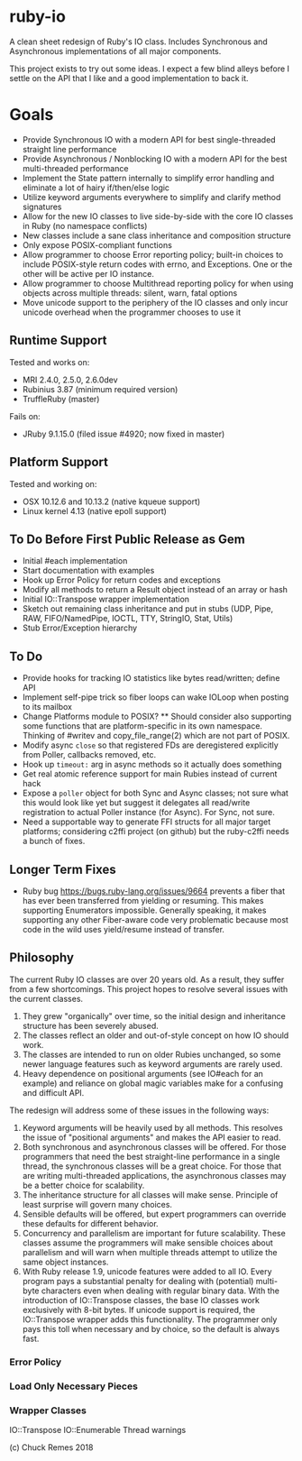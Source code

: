 # ruby-io
A clean sheet redesign of Ruby's IO class. Includes Synchronous and Asynchronous implementations of all major components.

This project exists to try out some ideas. I expect a few blind alleys before I settle on the API that I like and a good implementation to back it.

# Goals
* Provide Synchronous IO with a modern API for best single-threaded straight line performance
* Provide Asynchronous / Nonblocking IO with a modern API for the best multi-threaded performance
* Implement the State pattern internally to simplify error handling and eliminate a lot of hairy if/then/else logic
* Utilize keyword arguments everywhere to simplify and clarify method signatures
* Allow for the new IO classes to live side-by-side with the core IO classes in Ruby (no namespace conflicts)
* New classes include a sane class inheritance and composition structure
* Only expose POSIX-compliant functions
* Allow programmer to choose Error reporting policy; built-in choices to include POSIX-style return codes with errno, and Exceptions. One or the other will be active per IO instance.
* Allow programmer to choose Multithread reporting policy for when using objects across multiple threads: silent, warn, fatal options
* Move unicode support to the periphery of the IO classes and only incur unicode overhead when the programmer chooses to use it

## Runtime Support
Tested and works on:
* MRI 2.4.0, 2.5.0, 2.6.0dev
* Rubinius 3.87 (minimum required version)
* TruffleRuby (master)

Fails on:
* JRuby 9.1.15.0 (filed issue #4920; now fixed in master)

## Platform Support
Tested and working on:
* OSX 10.12.6 and 10.13.2 (native kqueue support)
* Linux kernel 4.13 (native epoll support)


## To Do Before First Public Release as Gem
* Initial #each implementation
* Start documentation with examples
* Hook up Error Policy for return codes and exceptions
* Modify all methods to return a Result object instead of an array or hash
* Initial IO::Transpose wrapper implementation
* Sketch out remaining class inheritance and put in stubs (UDP, Pipe, RAW, FIFO/NamedPipe, IOCTL, TTY, StringIO, Stat, Utils)
* Stub Error/Exception hierarchy

## To Do
* Provide hooks for tracking IO statistics like bytes read/written; define API
* Implement self-pipe trick so fiber loops can wake IOLoop when posting to its mailbox
* Change Platforms module to POSIX?
  ** Should consider also supporting some functions that are platform-specific in its own namespace. Thinking of #writev and copy_file_range(2) which are not part of POSIX.
* Modify async `close` so that registered FDs are deregistered explicitly from Poller, callbacks removed, etc.
* Hook up `timeout:` arg in async methods so it actually does something
* Get real atomic reference support for main Rubies instead of current hack
* Expose a `poller` object for both Sync and Async classes; not sure what this would look like yet but suggest it delegates all read/write registration to actual Poller instance (for Async). For Sync, not sure.
* Need a supportable way to generate FFI structs for all major target platforms; considering c2ffi project (on github) but the ruby-c2ffi needs a bunch of fixes.

## Longer Term Fixes
* Ruby bug https://bugs.ruby-lang.org/issues/9664 prevents a fiber that has ever been transferred from yielding or resuming. This makes supporting Enumerators impossible. Generally speaking, it makes supporting any other Fiber-aware code very problematic because most code in the wild uses yield/resume instead of transfer.

## Philosophy
The current Ruby IO classes are over 20 years old. As a result, they suffer from a few shortcomings. This project hopes to resolve several issues with the current classes.

1. They grew "organically" over time, so the initial design and inheritance structure has been severely abused.
2. The classes reflect an older and out-of-style concept on how IO should work.
3. The classes are intended to run on older Rubies unchanged, so some newer language features such as keyword arguments are rarely used.
4. Heavy dependence on positional arguments (see IO#each for an example) and reliance on global magic variables make for a confusing and difficult API.

The redesign will address some of these issues in the following ways:

1. Keyword arguments will be heavily used by all methods. This resolves the issue of "positional arguments" and makes the API easier to read.
2. Both synchronous and asynchronous classes will be offered. For those programmers that need the best straight-line performance in a single thread, the synchronous classes will be a great choice. For those that are writing multi-threaded applications, the asynchronous classes may be a better choice for scalability.
3. The inheritance structure for all classes will make sense. Principle of least surprise will govern many choices.
4. Sensible defaults will be offered, but expert programmers can override these defaults for different behavior.
5. Concurrency and parallelism are important for future scalability. These classes assume the programmers will make sensible choices about parallelism and will warn when multiple threads attempt to utilize the same object instances.
6. With Ruby release 1.9, unicode features were added to all IO. Every program pays a substantial penalty for dealing with (potential) multi-byte characters even when dealing with regular binary data. With the introduction of IO::Transpose classes, the base IO classes work exclusively with 8-bit bytes. If unicode support is required, the IO::Transpose wrapper adds this functionality. The programmer only pays this toll when necessary and by choice, so the default is always fast.

### Error Policy

### Load Only Necessary Pieces

### Wrapper Classes
IO::Transpose
IO::Enumerable
Thread warnings

(c) Chuck Remes 2018